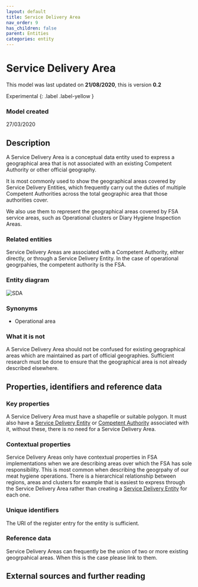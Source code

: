 ```yaml
---
layout: default
title: Service Delivery Area
nav_order: 9
has_children: false
parent: Entities
categories: entity
---
```


# Service Delivery Area
This model was last updated on **21/08/2020**, this is version **0.2**

Experimental
{: .label .label-yellow }

### Model created
27/03/2020

## Description
A Service Delivery Area is a conceptual data entity used to express a geographical area that is not associated with an existing Competent Authority or other official geography.

It is most commonly used to show the geographical areas covered by Service Delivery Entities, which frequently carry out the duties of multiple Competent Authorities across the total geographic area that those authorities cover.

We also use them to represent the geographical areas covered by FSA service areas, such as Operational clusters or Diary Hygiene Inspection Areas.

### Related entities
Service Delivery Areas are associated with a Competent Authority, either directly, or through a Service Delivery Entity. In the case of operational geogrpahies, the competent authority is the FSA.

### Entity diagram
![SDA](/enterprise-data-models/entities/diagrams/sda.png)

### Synonyms
-   Operational area

### What it is not
A Service Delivery Area should not be confused for existing geographical areas which are maintained as part of official geographies. Sufficient research must be done to ensure that the geographical area is not already described elsewhere.

## Properties, identifiers and reference data

### Key properties
A Service Delivery Area must have a shapefile or suitable polygon. It must also have a [Service Delivery Entity](/enterprise-data-models/entities/service-delivery-entity.html) or [Competent Authority](/enterprise-data-models/entities/competent-authority.html) associated with it, without these, there is no need for a Service Delivery Area.

### Contextual properties
Service Delivery Areas only have contextual properties in FSA implementations when we are describing areas over which the FSA has sole responsibility. This is most common when describing the geogrpahy of our meat hygiene operations. There is a hierarchical relationship between regions, areas and clusters for example that is easiest to express through the Service Delivery Area rather than creating a [Service Delivery Entity](/enterprise-data-models/entities/service-delivery-entity.html) for each one.

### Unique identifiers
The URI of the register entry for the entity is sufficient.

### Reference data
Service Delivery Areas can frequently be the union of two or more existing geogrpahical areas. When this is the case please link to them.

## External sources and further reading
